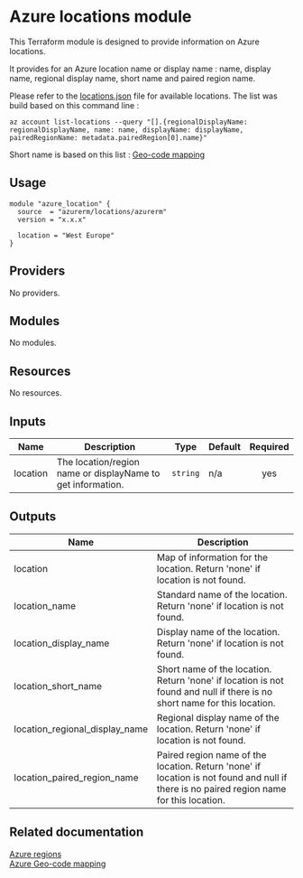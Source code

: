 # Azure locations module

This Terraform module is designed to provide information on Azure locations.

It provides for an Azure location name or display name : name, display name, regional display name, short name and paired region name.

Please refer to the [locations.json](locations.json) file for available locations. The list was build based on this command line :   
```
az account list-locations --query "[].{regionalDisplayName: regionalDisplayName, name: name, displayName: displayName, pairedRegionName: metadata.pairedRegion[0].name}"
```

Short name is based on this list : [Geo-code mapping
](https://learn.microsoft.com/en-us/azure/backup/scripts/geo-code-list)

## Usage

```hcl
module "azure_location" {
  source  = "azurerm/locations/azurerm"
  version = "x.x.x"

  location = "West Europe"
}
```

## Providers

No providers.

## Modules

No modules.

## Resources

No resources.

## Inputs

| Name | Description | Type | Default | Required |
|------|-------------|------|---------|:--------:|
| location | The location/region name or displayName to get information. | `string` | n/a | yes |

## Outputs

| Name | Description |
|------|-------------|
| location | Map of information for the location. Return 'none' if location is not found. |
| location_name | Standard name of the location. Return 'none' if location is not found. |
| location_display_name | Display name of the location. Return 'none' if location is not found. |
| location_short_name | Short name of the location. Return 'none' if location is not found and null if there is no short name for this location. |
| location_regional_display_name | Regional display name of the location. Return 'none' if location is not found. |
| location_paired_region_name | Paired region name of the location. Return 'none' if location is not found and null if there is no paired region name for this location.  |


## Related documentation

[Azure regions](https://azure.microsoft.com/en-us/global-infrastructure/regions/)  
[Azure Geo-code mapping](https://learn.microsoft.com/en-us/azure/backup/scripts/geo-code-list)

